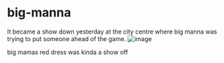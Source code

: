 # big-manna

It became a show down yesterday at the city centre where big manna was trying to put someone ahead of the game.
![image](https://m.media-amazon.com/images/M/MV5BMTcyMjQ4NTgxN15BMl5BanBnXkFtZTYwNzE0MjI3._V1_.jpg)


big mamas red dress was kinda a show off 
